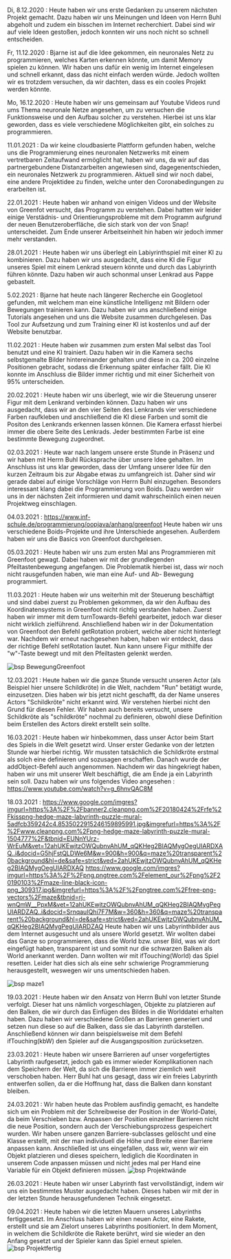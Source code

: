 

Di, 8.12.2020 : Heute haben wir uns erste Gedanken zu unserem nächsten Projekt gemacht. Dazu haben wir uns Meinungen und Ideen von Herrn Buhl abgeholt und zudem ein bisschen im Internet recherchiert. Dabei sind wir auf viele Ideen gestoßen, jedoch konnten wir uns noch nicht so schnell entscheiden.


Fr, 11.12.2020 : Bjarne ist auf die Idee gekommen, ein neuronales Netz zu programmieren, welches Karten erkennen könnte, um damit Memory spielen zu können. Wir haben uns dafür ein wenig im Internet eingelesen und schnell erkannt, dass das nicht einfach werden würde. Jedoch wollten wir es trotzdem versuchen, da wir dachten, dass es ein cooles Projekt werden könnte.


Mo, 16.12.2020 : Heute haben wir uns gemeinsam auf Youtube Videos rund ums Thema neuronale Netze angesehen, um zu versuchen die Funktionsweise und den Aufbau solcher zu verstehen. Hierbei ist uns klar geworden, dass es viele verschiedene Möglichkeiten gibt, ein solches zu programmieren. 




11.01.2021 : Da wir keine cloudbasierte Plattform gefunden haben, welche uns die Programmierung eines neuronalen Netzwerks mit einem vertretbaren Zeitaufwand ermöglicht hat, haben wir uns, da wir auf das partnergebundene Distanzarbeiten angewiesen sind, dagegenentschieden, ein neuronales Netzwerk zu programmieren. Aktuell sind wir noch dabei, eine andere Projektidee zu finden, welche unter den Coronabedingungen zu erarbeiten ist.


22.01.2021 : Heute haben wir anhand von einigen Videos und der Website von Greenfot versucht, das Programm zu verstehen. Dabei hatten wir leider einige Verstädnis- und Orientierungsprobleme mit dem Programm aufgrund der neuen Benutzeroberfläche, die sich stark von der von Snap! unterscheidet. Zum Ende unserer Arbeitseinheit hin haben wir jedoch immer mehr verstanden.


28.01.2021 : Heute haben wir uns überlegt ein Labiyrinthspiel mit einer KI zu kombinieren. Dazu haben wir uns ausgedacht, dass eine KI die Figur unseres Spiel mit einem Lenkrad steuern könnte und durch das Labiyrinth führen könnte. Dazu haben wir auch schonmal unser Lenkrad aus Pappe gebastelt. 


5.02.2021 : Bjarne hat heute nach längerer Recherche ein Googletool gefunden, mit welchem man eine künstliche Intelligenz mit Bildern oder Bewegungen trainieren kann. Dazu haben wir uns anschließend einige Tutorials angesehen und uns die Website zusammen durchgelesen. Das Tool zur Aufsetzung und zum Training einer KI ist kostenlos und auf der Website benutzbar.



11.02.2021 : Heute haben wir zusammen zum ersten Mal selbst das Tool benutzt und eine KI trainiert. Dazu haben wir in die Kamera sechs selbstgemalte Bilder hintereinander gehalten und diese in ca. 200 einzelne Positionen gebracht, sodass die Erkennung später einfacher fällt. Die KI konnte im Anschluss die Bilder immer richtig und mit einer Sicherheit von 95% unterscheiden. 


20.02.2021 : Heute haben wir uns überlegt, wie wir die Steuerung unserer Figur mit dem Lenkrand verbinden können. Dazu haben wir uns ausgedacht, dass wir an den vier Seiten des Lenkrands vier verschiedene Farben raufkleben und anschließend die KI diese Farben und somit die Positon des Lenkrands erkennen lassen können. Die Kamera erfasst hierbei immer die obere Seite des Lenkrads. Jeder bestimmten Farbe ist eine bestimmte Bewegung zugeordnet.

02.03.2021 : Heute war nach langem unsere erste Stunde in Präsenz und wir haben mit Herrn Buhl Rücksprache über unsere Idee gehalten. Im Anschluss ist uns klar geworden, dass der Umfang unserer Idee für den kurzen Zeitraum bis zur Abgabe etwas zu umfangreich ist. Daher sind wir gerade dabei auf einige Vorschläge von Herrn Buhl einzugehen. Besonders interessant klang dabei die Programmierung von Boids. Dazu werden wir uns in der nächsten Zeit informieren und damit wahrscheinlich einen neuen Projektweg einschlagen.

04.03.2021 : https://www.inf-schule.de/programmierung/oopjava/anhang/greenfoot Heute haben wir uns verschiedene Boids-Projekte und ihre Unterschiede angesehen. Außerdem haben wir uns die Basics von Greenfoot durchgelesen.

05.03.2021 : Heute haben wir uns zum ersten Mal ans Programmieren mit Greenfoot gewagt. Dabei haben wir mit der grundlegenden Pfeiltastenbewegung angefangen. Die Problematik hierbei ist, dass wir noch nicht rausgefunden haben, wie man eine Auf- und Ab- Bewegung programmiert.

11.03.2021 : Heute haben wir uns weiterhin mit der Steuerung beschäftigt und sind dabei zuerst zu Problemen gekommen, da wir den Aufbau des Koordinatensystems in Greenfoot nicht richtig verstanden haben. Zuerst haben wir immer mit dem turnTowards-Befehl gearbeitet, jedoch war dieser nicht wirklich zielführend. Anschließend haben wir in der Dokumentation von Greenfoot den Befehl getRotation probiert, welche aber nicht hinterlegt war. Nachdem wir erneut nachgesehen haben, haben wir entdeckt, dass der richtige Befehl setRotation lautet. Nun kann unsere Figur mithilfe der "w"-Taste bewegt und mit den Pfeiltasten gelenkt werden. 

![bsp BewegungGreenfoot](Images/BewegungGreenfoot.PNG "Screenshot von BewegungGreenfoot")

12.03.2021 : Heute haben wir die ganze Stunde versucht unseren Actor (als Beispiel hier unsere Schildkröte) in die Welt, nachdem "Run" betätigt wurde, einzusetzen. Dies haben wir bis jetzt nicht geschafft, da der Name unseres Actors "Schildkröte" nicht erkannt wird. Wir verstehen hierbei nicht den Grund für diesen Fehler. Wir haben auch bereits versucht, unsere Schildkröte als "schildkröte" nochmal zu definieren, obwohl diese Definition beim Erstellen des Actors direkt erstellt sein sollte.

16.03.2021 : Heute haben wir hinbekommen, dass unser Actor beim Start des Spiels in die Welt gesetzt wird. Unser erster Gedanke von der letzten Stunde war hierbei richtig. Wir mussten tatsächlich die Schildkröte erstmal als solch eine definieren und sozusagen erschaffen. Danach wurde der addObject-Befehl auch angenommen. 
Nachdem wir das hingekriegt haben, haben wir uns mit unserer Welt beschäftigt, die am Ende ja ein Labyrinth sein soll. Dazu haben wir uns folgendes Video angesehen : https://www.youtube.com/watch?v=g_6hnvQAC8M

18.03.2021 : https://www.google.com/imgres?imgurl=https%3A%2F%2Fbanner2.cleanpng.com%2F20180424%2Frfe%2Fkisspng-hedge-maze-labyrinth-puzzle-mural-5adfcb359242c4.8535022915246159895991.jpg&imgrefurl=https%3A%2F%2Fwww.cleanpng.com%2Fpng-hedge-maze-labyrinth-puzzle-mural-1504777%2F&tbnid=EUNnYUrz-WrEuM&vet=12ahUKEwjtzOWQubnvAhUM_qQKHeg2BIAQMygOegUIARDXAQ..i&docid=G5hjFstQLDWe6M&w=900&h=900&q=maze%20transparent%20background&hl=de&safe=strict&ved=2ahUKEwjtzOWQubnvAhUM_qQKHeg2BIAQMygOegUIARDXAQ
https://www.google.com/imgres?imgurl=https%3A%2F%2Fpng.pngtree.com%2Felement_our%2Fpng%2F20190103%2Fmaze-line-black-icon-png_309317.jpg&imgrefurl=https%3A%2F%2Fpngtree.com%2Ffree-png-vectors%2Fmaze&tbnid=rj-wnQmW__PpxM&vet=12ahUKEwjtzOWQubnvAhUM_qQKHeg2BIAQMygPegUIARDZAQ..i&docid=SrnqauIQhi7F7M&w=360&h=360&q=maze%20transparent%20background&hl=de&safe=strict&ved=2ahUKEwjtzOWQubnvAhUM_qQKHeg2BIAQMygPegUIARDZAQ
Heute haben wir uns Labyrinthbilder aus dem Internet ausgesucht und als unsere World gesetzt. Wir wollten dabei das Ganze so programmieren, dass die World bzw. unser Bild, was wir dort eingefügt haben, transparent ist und somit nur die schwarzen Balken als World anerkannt werden. Dann wollten wir mit ifTouching(World) das Spiel resetten. Leider hat dies sich als eine sehr schwierige Programmierung herausgestellt, weswegen wir uns umentschieden haben.

![bsp maze1](Images/maze1.jpg "Screenshot von maze1")

19.03.2021 : Heute haben wir den Ansatz von Herrn Buhl von letzter Stunde verfolgt. Dieser hat uns nämlich vorgeschlagen, Objekte zu platzieren auf den Balken, die wir durch das Einfügen des Bildes in die Worlddatei erhalten haben. Dazu haben wir verschiedene Größen an Barrieren generiert und setzen nun diese so auf die Balken, dass sie das Labyrinth darstellen. Anschließend können wir dann  beispielsweise mit dem Befehl ifTouching(kbW) den Spieler auf die Ausgangsposition zurücksetzen.

23.03.2021 : Heute haben wir unsere Barrieren auf unser vorgefertigtes Labyrinth raufgesetzt, jedoch gab es immer wieder Komplikationen nach dem Speichern der Welt, da sich die Barrieren immer ziemlich weit verschoben haben. Herr Buhl hat uns gesagt, dass wir ein freies Labyrinth entwerfen sollen, da er die Hoffnung hat, dass die Balken dann konstant bleiben.

24.03.2021 : Wir haben heute das Problem ausfindig gemacht, es handelte sich um ein Problem mit der Schreibweise der Position in der World-Datei, da beim Verschieben bzw. Anpassen der Position einzelner Barrieren nicht die neue Position, sondern auch der Verschiebungsprozess gespeichert wurden. Wir haben unsere ganzen Barriere-subclasses gelöscht und eine Klasse erstellt, mit der man individuell die Höhe und Breite einer Barriere anpassen kann. Anschließed ist uns eingefallen, dass wir, wenn wir ein Objekt platzieren und dieses speichern, lediglich die Koordinaten in unserem Code anpassen müssen und nicht jedes mal per Hand eine Variable für ein Objekt definieren müssen. 
![bsp Projektwände](Images/Projektewände.PNG "Screenshot von Projektwände")


26.03.2021 : Heute haben wir unser Labyrinth fast vervollständigt, indem wir uns ein bestimmtes Muster ausgedacht haben. Dieses haben wir mit der in der letzten Stunde herausgefundenen Technik eingesetzt.

09.04.2021 : Heute haben wir die letzten Mauern unseres Labyrinths fertiggesetzt. Im Anschluss haben wir einen neuen Actor, eine Rakete, erstellt und sie am Zielort unseres Labyrinths positioniert. In dem Moment, in welchem die Schildkröte die Rakete berührt, wird sie wieder an den Anfang gesetzt und der Spieler kann das Spiel erneut spielen.
![bsp Projektfertig](Images/Projektfertig.png "Screenshot von Projektfertig")

















